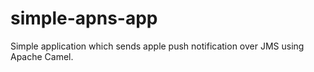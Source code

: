 # simple-apns-app
Simple application which sends apple push notification over JMS using Apache Camel.

